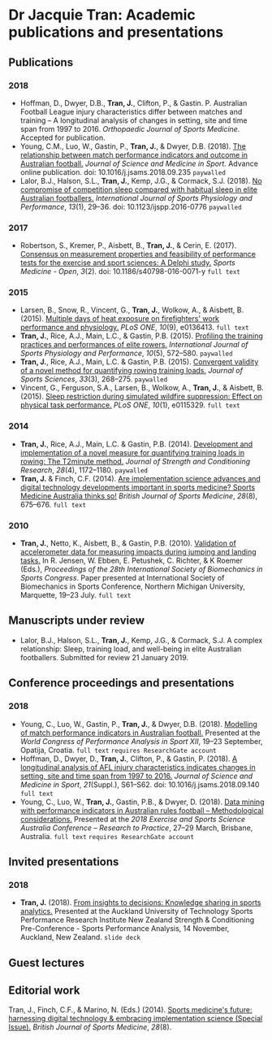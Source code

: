# Dr Jacquie Tran: Academic publications and presentations

## Publications

### 2018

- Hoffman, D., Dwyer, D.B., **Tran, J.**, Clifton, P., & Gastin. P. Australian Football League injury characteristics differ between matches and training – A longitudinal analysis of changes in setting, site and time span from 1997 to 2016. _Orthopaedic Journal of Sports Medicine._ Accepted for publication.
- Young, C.M., Luo, W., Gastin, P., **Tran, J.**, & Dwyer, D.B. (2018). [The relationship between match performance indicators and outcome in Australian football.](https://dx.doi.org/10.1016/j.jsams.2018.09.235) _Journal of Science and Medicine in Sport._ Advance online publication. doi: 10.1016/j.jsams.2018.09.235 `paywalled`
- Lalor, B.J., Halson, S.L., **Tran, J.**, Kemp, J.G., & Cormack, S.J. (2018). [No compromise of competition sleep compared with habitual sleep in elite Australian footballers.](https://dx.doi.org/10.1123/ijspp.2016-0776) _International Journal of Sports Physiology and Performance_, _13_(1), 29–36. doi: 10.1123/ijspp.2016-0776 `paywalled`

### 2017

- Robertson, S., Kremer, P., Aisbett, B., **Tran, J.**, & Cerin, E. (2017). [Consensus on measurement properties and feasibility of performance tests for the exercise and sport sciences: A Delphi study.](https://dx.doi.org/10.1186/s40798-016-0071-y) _Sports Medicine - Open_, _3_(2). doi: 10.1186/s40798-016-0071-y `full text`

### 2015

- Larsen, B., Snow, R., Vincent, G., **Tran, J.**, Wolkow, A., & Aisbett, B. (2015). [Multiple days of heat exposure on firefighters' work performance and physiology.](http://journals.plos.org/plosone/article?id=10.1371/journal.pone.0136413) _PLoS ONE_, _10_(9), e0136413. `full text`
- **Tran, J.**, Rice, A.J., Main, L.C., & Gastin, P.B. (2015). [Profiling the training practices and performances of elite rowers.](http://dx.doi.org/10.1123/ijspp.2014-0295) _International Journal of Sports Physiology and Performance_, _10_(5), 572–580. `paywalled`
- **Tran, J.**, Rice, A.J., Main, L.C. & Gastin, P.B. (2015). [Convergent validity of a novel method for quantifying rowing training loads.](http://dx.doi.org/10.1080/02640414.2014.942686) _Journal of Sports Sciences_, _33_(3), 268–275. `paywalled`
- Vincent, G., Ferguson, S.A., Larsen, B., Wolkow, A., **Tran, J.**, & Aisbett, B. (2015). [Sleep restriction during simulated wildfire suppression: Effect on physical task performance.](http://dx.doi.org/10.1371/journal.pone.0115329) _PLoS ONE_, _10_(1), e0115329. `full text`

### 2014

- **Tran, J.**, Rice, A.J., Main, L.C. & Gastin, P.B. (2014). [Development and implementation of a novel measure for quantifying training loads in rowing: The T2minute method.](http://journals.lww.com/nsca-jscr/Fulltext/2014/04000/Development_and_Implementation_of_a_Novel_Measure.40.aspx) _Journal of Strength and Conditioning Research_, _28_(4), 1172–1180. `paywalled`
- **Tran, J.** & Finch, C.F. (2014). [Are implementation science advances and digital technology developments important in sports medicine?  Sports Medicine Australia thinks so!](http://bjsm.bmj.com/content/48/8/675.full) _British Journal of Sports Medicine_, _28_(8), 675–676. `full text`

### 2010

- **Tran, J.**, Netto, K., Aisbett, B., & Gastin, P.B. (2010). [Validation of accelerometer data for measuring impacts during jumping and landing tasks.](http://dro.deakin.edu.au/view/DU:30032107) In R. Jensen, W. Ebben, E. Petushek, C. Richter, & K Roemer (Eds.), _Proceedings of the 28th International Society of Biomechanics in Sports Congress_. Paper presented at International Society of Biomechanics in Sports Conference, Northern Michigan University, Marquette, 19–23 July. `full text`

## Manuscripts under review

- Lalor, B.J., Halson, S.L., **Tran, J.**, Kemp, J.G., & Cormack, S.J. A complex relationship: Sleep, training load, and well-being in elite Australian footballers. Submitted for review 21 January 2019.

## Conference proceedings and presentations

### 2018

- Young, C., Luo, W., Gastin, P., **Tran, J.**, & Dwyer, D.B. (2018). [Modelling of match performance indicators in Australian football.](https://www.researchgate.net/publication/328213605_Modelling_of_Match_Performance_Indicators_in_Australian_Football) Presented at the _World Congress of Performance Analysis in Sport XII_, 19–23 September, Opatija, Croatia. `full text` `requires ResearchGate account`
- Hoffman, D., Dwyer, D., **Tran, J.**, Clifton, P., & Gastin, P. (2018). [A longitudinal analysis of AFL injury characteristics indicates changes in setting, site and time span from 1997 to 2016.](https://www.jsams.org/article/S1440-2440(18)30770-9/fulltext) _Journal of Science and Medicine in Sport_, _21_(Suppl.), S61–S62. doi: 10.1016/j.jsams.2018.09.140 `full text`
- Young, C., Luo, W., **Tran, J.**, Gastin, P.B., & Dwyer, D. (2018). [Data mining with performance indicators in Australian rules football – Methodological considerations.](https://www.researchgate.net/publication/328213823_Data_mining_with_Performance_Indicators_in_Australian_Rules_Football_-_Methodological_Considerations) Presented at the _2018 Exercise and Sports Science Australia Conference – Research to Practice_, 27–29 March, Brisbane, Australia. `full text` `requires ResearchGate account`

## Invited presentations

### 2018

- **Tran, J.** (2018). [From insights to decisions: Knowledge sharing in sports analytics.](https://www.slideshare.net/jacquietran/from-insights-to-decisions-knowledge-sharing-in-sports-analytics) Presented at the Auckland University of Technology Sports Performance Research Institute New Zealand Strength & Conditioning Pre-Conference - Sports Performance Analysis, 14 November, Auckland, New Zealand. `slide deck`

## Guest lectures

## Editorial work

Tran, J., Finch, C.F., & Marino, N. (Eds.) (2014). [Sports medicine's future: harnessing digital technology & embracing implementation science (Special Issue).](http://bjsm.bmj.com/content/48/8.toc) _British Journal of Sports Medicine_, _28_(8).